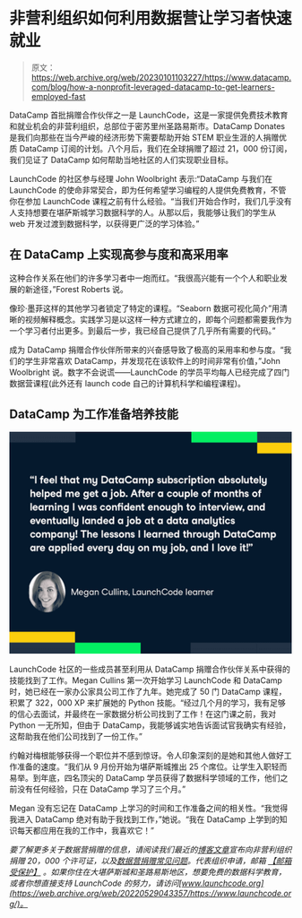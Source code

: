 # 非营利组织如何利用数据营让学习者快速就业

> 原文：<https://web.archive.org/web/20230101103227/https://www.datacamp.com/blog/how-a-nonprofit-leveraged-datacamp-to-get-learners-employed-fast>

DataCamp 首批捐赠合作伙伴之一是 LaunchCode，这是一家提供免费技术教育和就业机会的非营利组织，总部位于密苏里州圣路易斯市。DataCamp Donates 是我们向那些在当今严峻的经济形势下需要帮助开始 STEM 职业生涯的人捐赠优质 DataCamp 订阅的计划。八个月后，我们在全球捐赠了超过 21，000 份订阅，我们见证了 DataCamp 如何帮助当地社区的人们实现职业目标。

LaunchCode 的社区参与经理 John Woolbright 表示:“DataCamp 与我们在 LaunchCode 的使命非常契合，即为任何希望学习编程的人提供免费教育，不管你在参加 LaunchCode 课程之前有什么经验。“当我们开始合作时，我们几乎没有人支持想要在堪萨斯城学习数据科学的人。从那以后，我能够让我们的学生从 web 开发过渡到数据科学，以获得更广泛的学习体验。”

## 在 DataCamp 上实现高参与度和高采用率

这种合作关系在他们的许多学习者中一炮而红。“我很高兴能有一个个人和职业发展的新途径，”Forest Roberts 说。

像珍·墨菲这样的其他学习者锁定了特定的课程。“Seaborn 数据可视化简介”用清晰的视频解释概念。实践学习是以这样一种方式建立的，即每个问题都需要我作为一个学习者付出更多。到最后一步，我已经自己提供了几乎所有需要的代码。”

成为 DataCamp 捐赠合作伙伴所带来的兴奋感导致了极高的采用率和参与度。“我们的学生非常喜欢 DataCamp，并发现花在该软件上的时间非常有价值，”John Woolbright 说。数字不会说谎——LaunchCode 的学员平均每人已经完成了四门数据营课程(此外还有 launch code 自己的计算机科学和编程课程)。

## DataCamp 为工作准备培养技能

[![](img/44056ed7aceaad070687c9fe1ffb9423.png)](https://web.archive.org/web/20220529043357/https://www.launchcode.org/)

LaunchCode 社区的一些成员甚至利用从 DataCamp 捐赠合作伙伴关系中获得的技能找到了工作。Megan Cullins 第一次开始学习 LaunchCode 和 DataCamp 时，她已经在一家办公家具公司工作了九年。她完成了 50 门 DataCamp 课程，积累了 322，000 XP 来扩展她的 Python 技能。“经过几个月的学习，我有足够的信心去面试，并最终在一家数据分析公司找到了工作！在这门课之前，我对 Python 一无所知，但由于 DataCamp，我能够诚实地告诉面试官我确实有经验，这帮助我在他们公司找到了一份工作。”

约翰对梅根能够获得一个职位并不感到惊讶。令人印象深刻的是她和其他人做好工作准备的速度。“我们从 9 月份开始为堪萨斯城推出 25 个席位。让学生入职轻而易举。到年底，四名顶尖的 DataCamp 学员获得了数据科学领域的工作，他们之前没有任何经验，只在 DataCamp 学习了三个月。”

Megan 没有忘记在 DataCamp 上学习的时间和工作准备之间的相关性。“我觉得我进入 DataCamp 绝对有助于我找到工作，”她说。“我在 DataCamp 上学到的知识每天都应用在我的工作中，我喜欢它！”

*要了解更多关于数据营捐赠的信息，请阅读我们最近的[博客文章](https://web.archive.org/web/20220529043357/https://www.datacamp.com/community/blog/datacamp-donates-50-partners)宣布向非营利组织捐赠 20，000 个许可证，以及[数据营捐赠常见问题](https://web.archive.org/web/20220529043357/https://support.datacamp.com/hc/en-us/articles/360051596574)。代表组织申请，邮箱 [【邮箱受保护】](/web/20220529043357/https://www.datacamp.com/cdn-cgi/l/email-protection#5d3932333c29381d393c293c3e3c302d733e3230) 。如果你住在大堪萨斯城和圣路易斯地区，想要免费的数据科学教育，或者你想直接支持 LaunchCode 的努力，请访问[www.launchcode.org](https://web.archive.org/web/20220529043357/https://www.launchcode.org/)。*